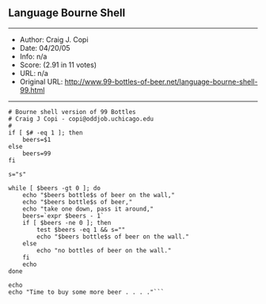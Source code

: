 
## Language Bourne Shell ##
---
- Author: Craig J. Copi
- Date: 04/20/05
- Info: n/a
- Score:  (2.91 in 11 votes)
- URL: n/a
- Original URL: http://www.99-bottles-of-beer.net/language-bourne-shell-99.html
---

```#!/bin/sh
# Bourne shell version of 99 Bottles
# Craig J Copi - copi@oddjob.uchicago.edu
#
if [ $# -eq 1 ]; then
	beers=$1
else
	beers=99
fi

s="s"

while [ $beers -gt 0 ]; do
	echo "$beers bottle$s of beer on the wall,"
	echo "$beers bottle$s of beer,"
	echo "take one down, pass it around,"
	beers=`expr $beers - 1`
	if [ $beers -ne 0 ]; then
		test $beers -eq 1 && s=""
		echo "$beers bottle$s of beer on the wall."
	else
		echo "no bottles of beer on the wall."
	fi
	echo
done

echo
echo "Time to buy some more beer . . . ."```